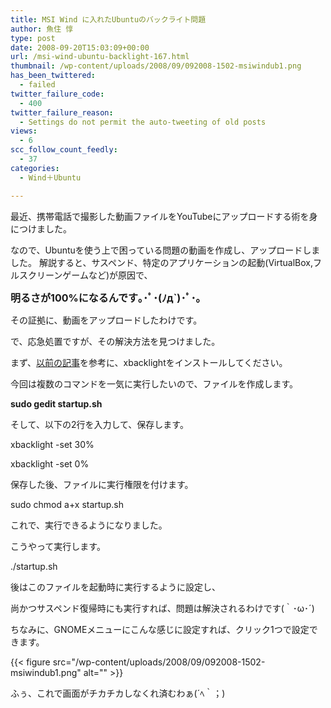 ```yaml
---
title: MSI Wind に入れたUbuntuのバックライト問題
author: 魚住 惇
type: post
date: 2008-09-20T15:03:09+00:00
url: /msi-wind-ubuntu-backlight-167.html
thumbnail: /wp-content/uploads/2008/09/092008-1502-msiwindub1.png
has_been_twittered:
  - failed
twitter_failure_code:
  - 400
twitter_failure_reason:
  - Settings do not permit the auto-tweeting of old posts
views:
  - 6
scc_follow_count_feedly:
  - 37
categories:
  - Wind＋Ubuntu

---
```

最近、携帯電話で撮影した動画ファイルをYouTubeにアップロードする術を身につけました。

なので、Ubuntuを使う上で困っている問題の動画を作成し、アップロードしました。 解説すると、サスペンド、特定のアプリケーションの起動(VirtualBox,フルスクリーンゲームなど)が原因で、

<span style="font-size: 12pt;"><b>明るさが100%になるんです｡･ﾟ･(ﾉд`)･ﾟ･｡ </b></span>

その証拠に、動画をアップロードしたわけです。

で、応急処置ですが、その解決方法を見つけました。

<!--more-->

まず、<a rel="nofollow" href="http://jun3010.me/?p=79">以前の記事</a>を参考に、xbacklightをインストールしてください。

今回は複数のコマンドを一気に実行したいので、ファイルを作成します。

**sudo gedit startup.sh** 

そして、以下の2行を入力して、保存します。

xbacklight -set 30%

xbacklight -set 0%

保存した後、ファイルに実行権限を付けます。

sudo chmod a+x startup.sh

これで、実行できるようになりました。

こうやって実行します。

./startup.sh

後はこのファイルを起動時に実行するように設定し、

尚かつサスペンド復帰時にも実行すれば、問題は解決されるわけです(｀･ω･´)

ちなみに、GNOMEメニューにこんな感じに設定すれば、クリック1つで設定できます。

{{< figure src="/wp-content/uploads/2008/09/092008-1502-msiwindub1.png" alt="" >}} 

ふぅ、これで画面がチカチカしなくれ済むわぁ(´ﾍ｀；)